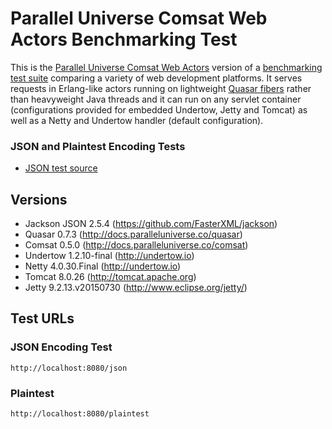 # Parallel Universe Comsat Web Actors Benchmarking Test

This is the [Parallel Universe Comsat Web Actors](http://docs.paralleluniverse.co/comsat/#servlets) version of a [benchmarking test suite](../) comparing a variety of web development platforms. It serves requests in Erlang-like actors running on lightweight [Quasar fibers](http://docs.paralleluniverse.co/quasar/#fibers) rather than heavyweight Java threads and it can run on any servlet container (configurations provided for embedded Undertow, Jetty and Tomcat) as well as a Netty and Undertow handler (default configuration).

### JSON and Plaintest Encoding Tests

* [JSON test source](src/main/java/hello/HelloWebActor.java)

## Versions

* Jackson JSON 2.5.4 (https://github.com/FasterXML/jackson)
* Quasar 0.7.3 (http://docs.paralleluniverse.co/quasar)
* Comsat 0.5.0 (http://docs.paralleluniverse.co/comsat)
* Undertow 1.2.10-final (http://undertow.io)
* Netty 4.0.30.Final (http://undertow.io)
* Tomcat 8.0.26 (http://tomcat.apache.org)
* Jetty 9.2.13.v20150730 (http://www.eclipse.org/jetty/)

## Test URLs

### JSON Encoding Test

    http://localhost:8080/json

### Plaintest

    http://localhost:8080/plaintest
